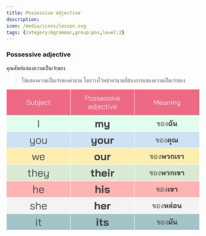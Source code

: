 ```yaml
---
title: Possessive adjective
description: 
icon: /media/icons/lesson.svg
tags: {category:6grammar,group:pos,level:2}
---
```


### Possessive adjective 
คุณศัพท์แสดงความเป็นเจ้าของ

> ใช้แสดงความเป็นเจ้าของคำนาม โดยวางไว้หน้าคำนามที่ต้องการแสดงความเป็นเจ้าของ

![image label](/media/img/lessons/possessive-adj.svg)